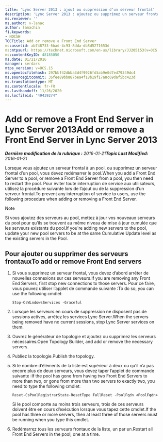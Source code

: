 ```yaml
---
title: 'Lync Server 2013 : ajout ou suppression d’un serveur frontal'
description: 'Lync Server 2013 : ajoutez ou supprimez un serveur frontal.'
ms.reviewer: ''
ms.author: v-lanac
author: lanachin
f1.keywords:
- NOCSH
TOCTitle: Add or remove a Front End Server
ms:assetid: ab748733-6bad-4c93-8dda-db8d5271653d
ms:mtpsurl: https://technet.microsoft.com/en-us/library/JJ205153(v=OCS.15)
ms:contentKeyID: 48185050
ms.date: 01/21/2016
manager: serdars
mtps_version: v=OCS.15
ms.openlocfilehash: 297bbf42dbba3d4f9926fd5ab9e0d7ed79349dc4
ms.sourcegitcommit: 36fee89bb887bea4f18b19f17a8c69daf5bc423d
ms.translationtype: MT
ms.contentlocale: fr-FR
ms.lasthandoff: 11/26/2020
ms.locfileid: "49439274"
---
```

# <a name="add-or-remove-a-front-end-server-in-lync-server-2013"></a><span data-ttu-id="67ff8-103">Add or remove a Front End Server in Lync Server 2013</span><span class="sxs-lookup"><span data-stu-id="67ff8-103">Add or remove a Front End Server in Lync Server 2013</span></span>

<div data-xmlns="http://www.w3.org/1999/xhtml">

<div class="topic" data-xmlns="http://www.w3.org/1999/xhtml" data-msxsl="urn:schemas-microsoft-com:xslt" data-cs="https://msdn.microsoft.com/">

<div data-asp="https://msdn2.microsoft.com/asp">



</div>

<div id="mainSection">

<div id="mainBody"><span data-ttu-id="67ff8-104">

<span> </span></span><span class="sxs-lookup"><span data-stu-id="67ff8-104">

<span> </span></span></span>

<span data-ttu-id="67ff8-105">_**Dernière modification de la rubrique :** 2016-01-21_</span><span class="sxs-lookup"><span data-stu-id="67ff8-105">_**Topic Last Modified:** 2016-01-21_</span></span>

<span data-ttu-id="67ff8-106">Lorsque vous ajoutez un serveur frontal à un pool, ou supprimez un serveur frontal d’un pool, vous devez redémarrer le pool.</span><span class="sxs-lookup"><span data-stu-id="67ff8-106">When you add a Front End Server to a pool, or remove a Front End Server from a pool, you then need to restart the pool.</span></span> <span data-ttu-id="67ff8-107">Pour éviter toute interruption de service aux utilisateurs, utilisez la procédure suivante lors de l’ajout ou de la suppression d’un serveur frontal.</span><span class="sxs-lookup"><span data-stu-id="67ff8-107">To prevent any interruption of service to users, use the following procedure when adding or removing a Front End Server.</span></span>

<div>


> [!NOTE]  
> <span data-ttu-id="67ff8-108">Si vous ajoutez des serveurs au pool, mettez à jour vos nouveaux serveurs du pool pour qu’ils se trouvent au même niveau de mise à jour cumulée que les serveurs existants du pool.</span><span class="sxs-lookup"><span data-stu-id="67ff8-108">If you're adding new servers to the pool, update your new pool servers to be at the same Cumulative Update level as the existing servers in the Pool.</span></span>



</div>

<div>

## <a name="to-add-or-remove-front-end-servers"></a><span data-ttu-id="67ff8-109">Pour ajouter ou supprimer des serveurs frontaux</span><span class="sxs-lookup"><span data-stu-id="67ff8-109">To add or remove Front End servers</span></span>

1.  <span data-ttu-id="67ff8-110">Si vous supprimez un serveur frontal, vous devez d’abord arrêter de nouvelles connexions sur ces serveurs.</span><span class="sxs-lookup"><span data-stu-id="67ff8-110">If you are removing any Front End Servers, first stop new connections to those servers.</span></span> <span data-ttu-id="67ff8-111">Pour ce faire, vous pouvez utiliser l’applet de commande suivante :</span><span class="sxs-lookup"><span data-stu-id="67ff8-111">To do so, you can use the following cmdlet:</span></span>
    
        Stop-CsWindowsServices -Graceful

2.  <span data-ttu-id="67ff8-112">Lorsque les serveurs en cours de suppression ne disposent pas de sessions actives, arrêtez les services Lync Server.</span><span class="sxs-lookup"><span data-stu-id="67ff8-112">When the servers being removed have no current sessions, stop Lync Server services on them.</span></span>

3.  <span data-ttu-id="67ff8-113">Ouvrez le générateur de topologie et ajoutez ou supprimez les serveurs nécessaires.</span><span class="sxs-lookup"><span data-stu-id="67ff8-113">Open Topology Builder, and add or remove the necessary servers.</span></span>

4.  <span data-ttu-id="67ff8-114">Publiez la topologie.</span><span class="sxs-lookup"><span data-stu-id="67ff8-114">Publish the topology.</span></span>

5.  <span data-ttu-id="67ff8-115">Si le nombre d’éléments de la liste est supérieur à deux ou qu’il n’a pas encore plus de deux serveurs, vous devez taper l’applet de commande suivante :</span><span class="sxs-lookup"><span data-stu-id="67ff8-115">If the pool has gone from having two Front End Servers to more than two, or gone from more than two servers to exactly two, you need to type the following cmdlet:</span></span>
    
        Reset-CsPoolRegistrarState-ResetType FullReset -PoolFqdn <PoolFqdn>
    
    <span data-ttu-id="67ff8-116">Si le pool comporte au moins trois serveurs, trois de ces serveurs doivent être en cours d’exécution lorsque vous tapez cette cmdlet.</span><span class="sxs-lookup"><span data-stu-id="67ff8-116">If the pool has three or more servers, then at least three of those servers must be running when you type this cmdlet.</span></span>

6.  <span data-ttu-id="67ff8-117">Redémarrez tous les serveurs frontaux de la liste, un par un.</span><span class="sxs-lookup"><span data-stu-id="67ff8-117">Restart all Front End Servers in the pool, one at a time.</span></span>

<span data-ttu-id="67ff8-118"></div>

</div>

<span> </span>

</div>

</div>

</span><span class="sxs-lookup"><span data-stu-id="67ff8-118"></div>

</div>

<span> </span>

</div>

</div>

</span></span></div>

